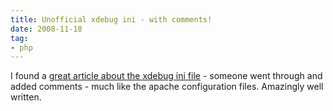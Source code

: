 ```yaml
---
title: Unofficial xdebug ini - with comments!
date: 2008-11-18
tag:
- php
---
```

I found a [great article about the xdebug ini file](http://gggeek.altervista.org/2007/11/26/the-completely-unofficial-xdebugini/) - someone went through and added comments - much like the apache configuration files.  Amazingly well written.

